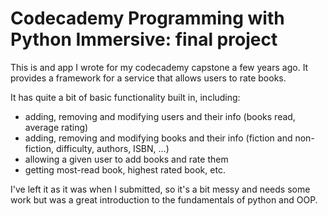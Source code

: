 # Codecademy Programming with Python Immersive: final project

This is and app I wrote for my codecademy capstone a few years ago. It provides a framework for a service that allows users to rate books.

It has quite a bit of basic functionality built in, including:
- adding, removing and modifying users and their info (books read, average rating)
- adding, removing and modifying books and their info (fiction and non-fiction, difficulty, authors, ISBN, ...)
- allowing a given user to add books and rate them
- getting most-read book, highest rated book, etc.

I've left it as it was when I submitted, so it's a bit messy and needs some work but was a great introduction to the fundamentals of python and OOP. 
